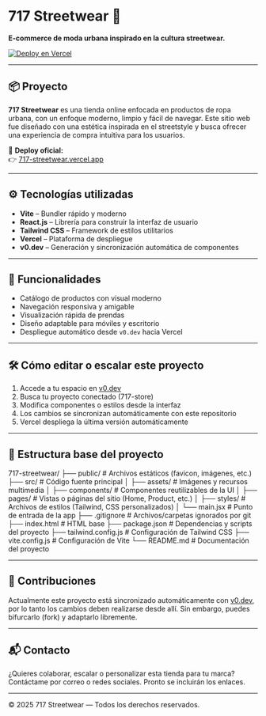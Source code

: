 # 717 Streetwear 🧢

**E-commerce de moda urbana inspirado en la cultura streetwear.**

[![Deploy en Vercel](https://img.shields.io/badge/Deploy-Vercel-black?style=for-the-badge&logo=vercel)](https://717-streetwear.vercel.app/)

---

## 📦 Proyecto

**717 Streetwear** es una tienda online enfocada en productos de ropa urbana, con un enfoque moderno, limpio y fácil de navegar. Este sitio web fue diseñado con una estética inspirada en el streetstyle y busca ofrecer una experiencia de compra intuitiva para los usuarios.

🔗 **Deploy oficial:**  
👉 [717-streetwear.vercel.app](https://717-streetwear.vercel.app/)

---

## ⚙️ Tecnologías utilizadas

- **Vite** – Bundler rápido y moderno
- **React.js** – Librería para construir la interfaz de usuario
- **Tailwind CSS** – Framework de estilos utilitarios
- **Vercel** – Plataforma de despliegue
- **v0.dev** – Generación y sincronización automática de componentes

---

## 🚀 Funcionalidades

- Catálogo de productos con visual moderno
- Navegación responsiva y amigable
- Visualización rápida de prendas
- Diseño adaptable para móviles y escritorio
- Despliegue automático desde `v0.dev` hacia Vercel

---

## 🛠 Cómo editar o escalar este proyecto

1. Accede a tu espacio en [v0.dev](https://v0.dev)
2. Busca tu proyecto conectado (717-store)
3. Modifica componentes o estilos desde la interfaz
4. Los cambios se sincronizan automáticamente con este repositorio
5. Vercel despliega la última versión automáticamente

---

## 📁 Estructura base del proyecto

717-streetwear/
├── public/                 # Archivos estáticos (favicon, imágenes, etc.)
├── src/                    # Código fuente principal
│   ├── assets/             # Imágenes y recursos multimedia
│   ├── components/         # Componentes reutilizables de la UI
│   ├── pages/              # Vistas o páginas del sitio (Home, Product, etc.)
│   ├── styles/             # Archivos de estilos (Tailwind, CSS personalizados)
│   └── main.jsx            # Punto de entrada de la app
├── .gitignore              # Archivos/carpetas ignorados por git
├── index.html              # HTML base
├── package.json            # Dependencias y scripts del proyecto
├── tailwind.config.js      # Configuración de Tailwind CSS
├── vite.config.js          # Configuración de Vite
└── README.md               # Documentación del proyecto


---

## 🤝 Contribuciones

Actualmente este proyecto está sincronizado automáticamente con [v0.dev](https://v0.dev), por lo tanto los cambios deben realizarse desde allí. Sin embargo, puedes bifurcarlo (fork) y adaptarlo libremente.

---

## 📬 Contacto

¿Quieres colaborar, escalar o personalizar esta tienda para tu marca?  
Contáctame por correo o redes sociales. Pronto se incluirán los enlaces.

---

© 2025 717 Streetwear — Todos los derechos reservados.



